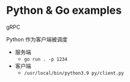 # Python & Go examples

gRPC

Python 作为客户端被调度

* 服务端
  * `go run . -p 1234`
* 客户端
  * `/usr/local/bin/python3.9 py/client.py`